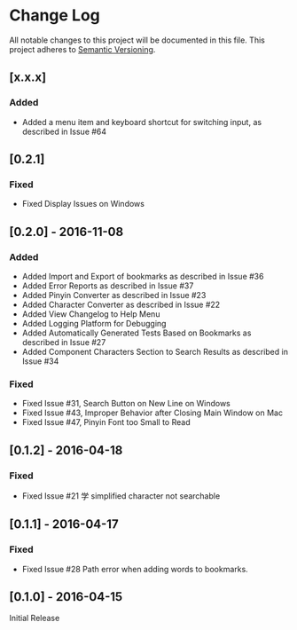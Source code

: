 # Change Log
All notable changes to this project will be documented in this file. This project adheres to [Semantic Versioning](http://semver.org/).

## [x.x.x]
### Added
- Added a menu item and keyboard shortcut for switching input, as described in Issue #64

## [0.2.1]
### Fixed
- Fixed Display Issues on Windows

## [0.2.0] - 2016-11-08
### Added
- Added Import and Export of bookmarks as described in Issue #36
- Added Error Reports as described in Issue #37
- Added Pinyin Converter as described in Issue #23
- Added Character Converter as described in Issue #22
- Added View Changelog to Help Menu
- Added Logging Platform for Debugging
- Added Automatically Generated Tests Based on Bookmarks as described in Issue #27
- Added Component Characters Section to Search Results as described in Issue #34

### Fixed
- Fixed Issue #31, Search Button on New Line on Windows
- Fixed Issue #43, Improper Behavior after Closing Main Window on Mac
- Fixed Issue #47, Pinyin Font too Small to Read

## [0.1.2] - 2016-04-18
### Fixed
- Fixed Issue #21 学 simplified character not searchable

## [0.1.1] - 2016-04-17
### Fixed
- Fixed Issue #28 Path error when adding words to bookmarks.

## [0.1.0] - 2016-04-15
Initial Release
